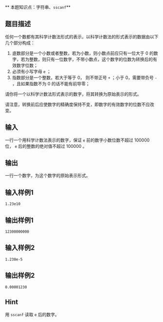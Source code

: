 ** 本题知识点：字符串、`sscanf`**

## 题目描述
任何一个数都有其科学计数法形式的表示，以科学计数法的形式表示的数据由以下几个部分构成：

1. 底数部分是一个小数或者整数，若为小数，则小数点前应只有一位大于 $0$ 的数字，若为整数，则只有一位数字，不带小数点，这个数字的位数为转换后的有效数字位数；
3. 必须有小写字母 `e` ；
4. 指数部分是一个整数，若大于等于 $0$， 则不带正号 `+` ；小于 $0$，需要带负号 `-` ，且如果指数不为 $0$ 的话不能有前导零；

请你将一个以科学计数法形式表示的数字，将其转换为原始表示的形式。

请注意，转换前后应使数字的精确度保持不变，即数字的有效数字的位数不应改变。

## 输入
一行一个用科学计数法表示的数字，保证 `e` 前的数字小数位数不超过 $100000$ 位， `e` 后的整数的绝对值不超过 $100000$ 。

## 输出

一行一个数字，为这个数字的原始表示形式。

## 输入样例1

    1.23e10

## 输出样例1
    12300000000

## 输入样例2

    1.230e-5

## 输出样例2
    0.00001230

## Hint

用 `sscanf` 读取 `e` 后的数字。